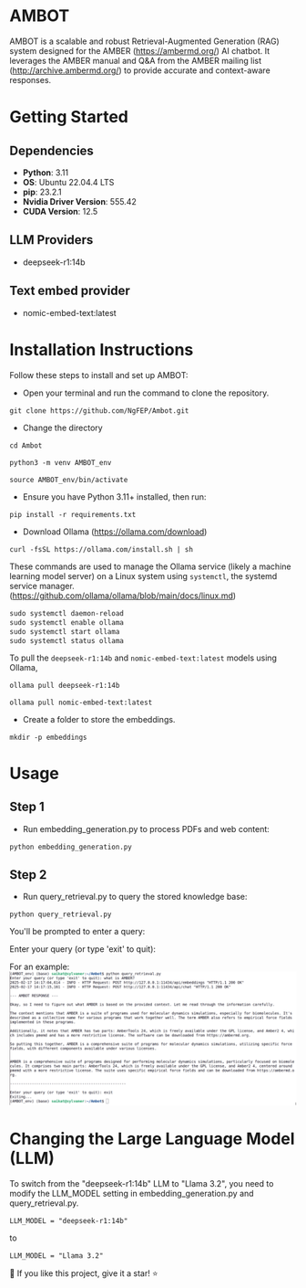 # AMBOT

AMBOT is a scalable and robust Retrieval-Augmented Generation (RAG) system designed for the AMBER (https://ambermd.org/) AI chatbot. 
It leverages the AMBER manual and Q&A from the AMBER mailing list (http://archive.ambermd.org/) to provide accurate and context-aware responses.

# Getting Started
## Dependencies
- **Python**: 3.11
- **OS**: Ubuntu 22.04.4 LTS
- **pip**: 23.2.1
- **Nvidia Driver Version**: 555.42
- **CUDA Version**: 12.5

## LLM Providers
- deepseek-r1:14b
## Text embed provider
- nomic-embed-text:latest



# Installation Instructions
Follow these steps to install and set up AMBOT:
- Open your terminal and run the command to clone the repository.
```
git clone https://github.com/NgFEP/Ambot.git
```
- Change the directory
```
cd Ambot
```
```
python3 -m venv AMBOT_env
```
```
source AMBOT_env/bin/activate
```
- Ensure you have Python 3.11+ installed, then run:
```
pip install -r requirements.txt
```

- Download Ollama (https://ollama.com/download)
```
curl -fsSL https://ollama.com/install.sh | sh
```
These commands are used to manage the Ollama service (likely a machine learning model server) on a Linux system using `systemctl`, 
the systemd service manager.(https://github.com/ollama/ollama/blob/main/docs/linux.md)

```
sudo systemctl daemon-reload
sudo systemctl enable ollama
sudo systemctl start ollama
sudo systemctl status ollama
```
To pull the `deepseek-r1:14b` and `nomic-embed-text:latest` models using Ollama,

```
ollama pull deepseek-r1:14b
```
```
ollama pull nomic-embed-text:latest
```
- Create a folder to store the embeddings.
```
mkdir -p embeddings
```
# Usage
## Step 1
- Run embedding_generation.py to process PDFs and web content:
```
python embedding_generation.py
```
## Step 2

- Run query_retrieval.py to query the stored knowledge base:
```
python query_retrieval.py
```
You'll be prompted to enter a query:

Enter your query (or type 'exit' to quit):

For an example:
![alt text](https://github.com/NgFEP/Ambot/blob/main/Screenshot%20from%202025-02-17%2014-17-40.png)

# Changing the Large Language Model (LLM)
To switch from the "deepseek-r1:14b" LLM to "Llama 3.2", you need to modify the LLM_MODEL setting in embedding_generation.py and query_retrieval.py. 
```
LLM_MODEL = "deepseek-r1:14b"
```
to 
```
LLM_MODEL = "Llama 3.2"
```
💖 If you like this project, give it a star! ⭐

